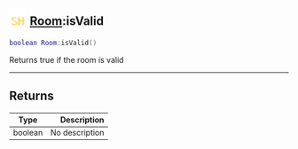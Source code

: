 ## <img src="../../.gitbook/assets/shared.png" width="32" height="32" /> [Room](../room/README.md):isValid

```lua
boolean Room:isValid()
```

Returns true if the room is valid

-----------------
## Returns

| Type   | Description |
| ------ | ----------: |
| boolean | No description |
